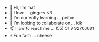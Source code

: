 - 👋 Hi, I’m mat
- 👀 I love ... gingers <3
- 🌱 I’m currently learning ... peiton
- 💞️ I’m looking to collaborate on ... idk
- 📫 How to reach me ... (55) 31 9 92708691
- ⚡ Fun fact: ... cheese

<!---
MatAlvPy/MatAlvPy is a ✨ special ✨ repository because its `README.md` (this file) appears on your GitHub profile.
You can click the Preview link to take a look at your changes.
--->
